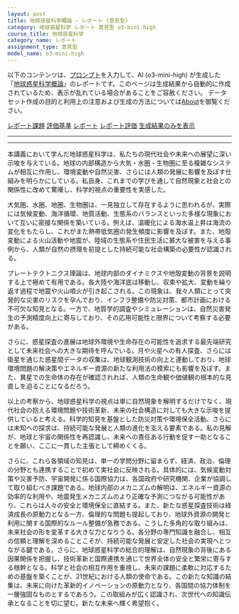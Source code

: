```yaml
---
layout: post
title: 地球惑星科学概論 - レポート (意見型)
category: 地球惑星科学 レポート 意見型 o3-mini-high
course_title: 地球惑星科学
category_name: レポート
assignment_type: 意見型
model_name: o3-mini-high
---
```


以下のコンテンツは、[プロンプト](https://github.com/takedatoshiyuki/synthetic_assignments/tree/main/generated/地球惑星科学/o3-mini-high/prompt_レポート-意見型.md)を入力して、AI (o3-mini-high) が生成した「[地球惑星科学概論](/contents/地球惑星科学/)」のレポートです。このページは生成結果から自動的に作成されているため、表示が乱れている場合があることをご容赦ください。
データセット作成の目的と利用上の注意および生成の方法については[About](/About)を御覧ください。

[レポート課題](../レポート課題-意見型)
[評価基準](../評価基準-意見型)
[レポート](../レポート-意見型)
[レポート評価](../レポート評価-意見型)
[生成結果のみを表示](https://github.com/takedatoshiyuki/synthetic_assignments/tree/main/generated/地球惑星科学/o3-mini-high/レポート-意見型.md)
  

***
***
  
本講義において学んだ地球惑星科学は、私たちの現代社会や未来への展望に深い示唆を与えている。地球の内部構造から大気・水圏・生物圏に至る複雑なシステムが相互に作用し、環境変動や自然災害、さらには人類の発展に影響を及ぼす仕組みを明らかにしている。私自身、これまでの学びを通して自然現象と社会との関係性に改めて驚嘆し、科学的視点の重要性を実感した。

大気圏、水圏、地圏、生物圏は、一見独立して存在するように思われるが、実際には気候変動、海洋循環、地質活動、生態系のバランスといった多様な現象において互いに密接な関係を築いている。例えば、温暖化による海水温上昇は海流の変化をもたらし、これがまた熱帯低気圏の発生頻度に影響を及ぼす。また、地殻変動による火山活動や地震が、陸域の生態系や住民生活に甚大な被害を与える事例から、人類が自然の摂理を前提とした持続可能な社会構築の必要性が認識される。

プレートテクトニクス理論は、地球内部のダイナミクスや地殻変動の背景を説明する上で極めて有用である。各大陸や海洋底は移動し、収束や拡大、変動を繰り返す過程で地震や火山噴火が引き起こされる。この現象は、我々人類にとって突発的な災害のリスクを孕んでおり、インフラ整備や防災対策、都市計画における不可欠な知見となる。一方で、地質学的調査やシミュレーションは、自然災害発生の予測精度向上に寄与しており、その応用可能性と限界について考察する必要がある。

さらに、惑星探査の進展は地球外環境や生命存在の可能性を追求する最先端研究として未来社会への大きな期待を呼んでいる。月や火星への有人探査、さらには衛星を通じた惑星間データの収集は、地球観測技術の向上と連動しており、地球環境問題の解決策やエネルギー資源の新たな利用法の模索にも影響を及ぼす。また、異星での生命体の存在が確認されれば、人類の生命観や価値観の根本的な見直しを迫ることになるだろう。

以上の考察から、地球惑星科学の視点は単に自然現象を解明するだけでなく、現代社会の抱える環境問題や技術革新、未来の社会構造に対しても大きな示唆を提供していると考える。科学的知見を基盤とした防災対策や環境保全活動、さらには未知への探求は、持続可能な発展と人類の進化を支える要素である。私の見解が、地球と宇宙の関係性を再認識し、未来への責任ある行動を促す一助となることを願い、ここに一貫した主張として締めくくる。

さらに、これら各領域の知見は、単一の学問分野に留まらず、経済、政治、倫理の分野とも連携することで初めて実社会に反映される。具体的には、気候変動対策や災害予防、宇宙開発に係る国際協力は、各国政府や研究機関、企業が協調して取り組むべき課題である。地球内部のメカニズムの解明は、エネルギー資源の効率的な利用や、地震発生メカニズムのより正確な予測につながる可能性があり、これらは人々の安全と環境保全に直結する。また、新たな惑星探査技術は経済成長の原動力となる一方、倫理的な問題も提起しており、地球外資源の開発と利用に関する国際的なルール整備が急務である。こうした多角的な取り組みは、未来社会の形を変革する大きな力となりうる。各分野の専門知識を融合し、相互の信頼と理解を深めることこそが、持続可能な発展と安定した社会の実現へとつながる鍵である。さらに、地球惑星科学の総合的理解は、自然現象の背後にある因果関係を把握し、技術革新と国際連携を通じて世界全体の安全と繁栄に寄与する根幹となる。科学と社会の相互作用を重視し、未来の課題に柔軟に対応するための基盤を築くことが、21世紀における人類の使命である。この新たな知識の結集は、未来に向けた革新的イノベーションの原動力となり、各国間の協力体制を一層強固なものとするであろう。この取組みが広く認識され、次世代への知識伝承となることを切に望む。新たな未来へ輝く希望抱く。
